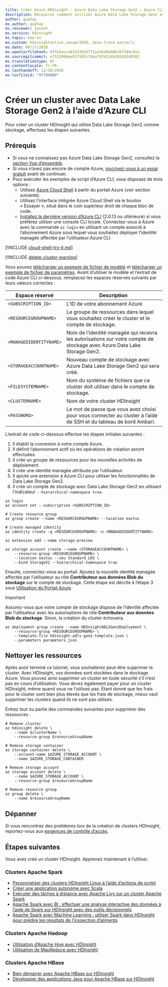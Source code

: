 ```yaml
---
title: Créer Azure HDInsight – Azure Data Lake Storage Gen2 – Azure CLI
description: Découvrez comment utiliser Azure Data Lake Storage Gen2 avec des clusters Azure HDInsight en utilisant Azure CLI.
author: guyhay
ms.author: guyhay
ms.reviewer: jasonh
ms.service: hdinsight
ms.topic: how-to
ms.custom: hdinsightactive,seoapr2020, devx-track-azurecli
ms.date: 09/17/2020
ms.openlocfilehash: 4ffe5acce831435d3771a2eb48a90b16f584c92a
ms.sourcegitcommit: e7152996ee917505c7aba707d214b2b520348302
ms.translationtype: HT
ms.contentlocale: fr-FR
ms.lasthandoff: 12/20/2020
ms.locfileid: "97704008"
---
```

# <a name="create-a-cluster-with-data-lake-storage-gen2-using-azure-cli"></a>Créer un cluster avec Data Lake Storage Gen2 à l’aide d’Azure CLI

Pour créer un cluster HDInsight qui utilise Data Lake Storage Gen2 comme stockage, effectuez les étapes suivantes.

## <a name="prerequisites"></a>Prérequis

- Si vous ne connaissez pas Azure Data Lake Storage Gen2, consultez la [section Vue d’ensemble](hdinsight-hadoop-use-data-lake-storage-gen2.md). 
- Si vous n’avez pas encore de compte Azure, [inscrivez-vous à un essai gratuit](https://azure.microsoft.com/free/) avant de continuer.
- Pour exécuter les exemples de script d’Azure CLI, vous disposez de trois options :
    - Utilisez [Azure Cloud Shell](../cloud-shell/overview.md) à partir du portail Azure (voir section suivante).
    - Utilisez l’interface intégrée Azure Cloud Shell via le bouton « Essayer », situé dans le coin supérieur droit de chaque bloc de code.
    - [Installez la dernière version d’Azure CLI](/cli/azure/install-azure-cli) (2.0.13 ou ultérieure) si vous préférez utiliser une console CLI locale. Connectez-vous à Azure avec la commande `az login` en utilisant un compte associé à l’abonnement Azure sous lequel vous souhaitez déployer l’identité managée affectée par l’utilisateur.Azure CLI. 

[!INCLUDE [cloud-shell-try-it.md](../../includes/cloud-shell-try-it.md)]

[!INCLUDE [delete-cluster-warning](../../includes/hdinsight-delete-cluster-warning.md)]

Vous pouvez [télécharger un exemple de fichier de modèle](https://github.com/Azure-Samples/hdinsight-data-lake-storage-gen2-templates/blob/master/hdinsight-adls-gen2-template.json) et [télécharger un exemple de fichier de paramètres](https://github.com/Azure-Samples/hdinsight-data-lake-storage-gen2-templates/blob/master/parameters.json). Avant d’utiliser le modèle et l’extrait de code Azure CLI ci-dessous, remplacez les espaces réservés suivants par leurs valeurs correctes :

| Espace réservé | Description |
|---|---|
| `<SUBSCRIPTION_ID>` | L’ID de votre abonnement Azure |
| `<RESOURCEGROUPNAME>` | Le groupe de ressources dans lequel vous souhaitez créer le cluster et le compte de stockage. |
| `<MANAGEDIDENTITYNAME>` | Nom de l’identité managée qui recevra les autorisations sur votre compte de stockage avec Azure Data Lake Storage Gen2. |
| `<STORAGEACCOUNTNAME>` | Nouveau compte de stockage avec Azure Data Lake Storage Gen2 qui sera créé. |
| `<FILESYSTEMNAME>`  | Nom du système de fichiers que ce cluster doit utiliser dans le compte de stockage. |
| `<CLUSTERNAME>` | Nom de votre cluster HDInsight |
| `<PASSWORD>` | Le mot de passe que vous avez choisi pour vous connecter au cluster à l’aide de SSH et du tableau de bord Ambari. |

L’extrait de code ci-dessous effectue les étapes initiales suivantes :

1. Il établit la connexion à votre compte Azure.
1. Il définit l’abonnement actif où les opérations de création seront effectuées.
1. Il crée un groupe de ressources pour les nouvelles activités de déploiement.
1. Il crée une identité managée attribuée par l’utilisateur.
1. Il ajoute une extension à Azure CLI pour utiliser les fonctionnalités de Data Lake Storage Gen2.
1. Il crée un compte de stockage avec Data Lake Storage Gen2 en utilisant l’indicateur `--hierarchical-namespace true`.

```azurecli
az login
az account set --subscription <SUBSCRIPTION_ID>

# Create resource group
az group create --name <RESOURCEGROUPNAME> --location eastus

# Create managed identity
az identity create -g <RESOURCEGROUPNAME> -n <MANAGEDIDENTITYNAME>

az extension add --name storage-preview

az storage account create --name <STORAGEACCOUNTNAME> \
    --resource-group <RESOURCEGROUPNAME> \
    --location eastus --sku Standard_LRS \
    --kind StorageV2 --hierarchical-namespace true
```

Ensuite, connectez-vous au portail. Ajoutez la nouvelle identité managée affectée par l’utilisateur au rôle **Contributeur aux données Blob du stockage** sur le compte de stockage. Cette étape est décrite à l’étape 3 sous [Utilisation du Portail Azure](hdinsight-hadoop-use-data-lake-storage-gen2.md).

 > [!IMPORTANT]
 > Assurez-vous que votre compte de stockage dispose de l’identité affectée par l’utilisateur avec les autorisations de rôle **Contributeur aux données Blob du stockage**. Sinon, la création du cluster échouera.

```azurecli
az deployment group create --name HDInsightADLSGen2Deployment \
    --resource-group <RESOURCEGROUPNAME> \
    --template-file hdinsight-adls-gen2-template.json \
    --parameters parameters.json
```

## <a name="clean-up-resources"></a>Nettoyer les ressources

Après avoir terminé ce tutoriel, vous souhaiterez peut-être supprimer le cluster. Avec HDInsight, vos données sont stockées dans le stockage Azure. Vous pouvez ainsi supprimer un cluster en toute sécurité s’il n’est pas en cours d’utilisation. Vous devez également payer pour un cluster HDInsight, même quand vous ne l’utilisez pas. Étant donné que les frais pour le cluster sont bien plus élevés que les frais de stockage, mieux vaut supprimer les clusters quand ils ne sont pas utilisés.

Entrez tout ou partie des commandes suivantes pour supprimer des ressources :

```azurecli-interactive
# Remove cluster
az hdinsight delete \
    --name $clusterName \
    --resource-group $resourceGroupName

# Remove storage container
az storage container delete \
    --account-name $AZURE_STORAGE_ACCOUNT \
    --name $AZURE_STORAGE_CONTAINER

# Remove storage account
az storage account delete \
    --name $AZURE_STORAGE_ACCOUNT \
    --resource-group $resourceGroupName

# Remove resource group
az group delete \
    --name $resourceGroupName
```

## <a name="troubleshoot"></a>Dépanner

Si vous rencontrez des problèmes lors de la création de clusters HDInsight, reportez-vous aux [exigences de contrôle d’accès](./hdinsight-hadoop-customize-cluster-linux.md#access-control).

## <a name="next-steps"></a>Étapes suivantes

Vous avez créé un cluster HDInsight. Apprenez maintenant à l’utiliser.

### <a name="apache-spark-clusters"></a>Clusters Apache Spark

* [Personnaliser des clusters HDInsight Linux à l’aide d’actions de script](hdinsight-hadoop-customize-cluster-linux.md)
* [Créer une application autonome avec Scala](spark/apache-spark-create-standalone-application.md)
* [Exécuter des tâches à distance avec Apache Livy sur un cluster Apache Spark](spark/apache-spark-livy-rest-interface.md)
* [Apache Spark avec BI : effectuer une analyse interactive des données à l’aide de Spark sur HDInsight avec des outils décisionnels](spark/apache-spark-use-bi-tools.md)
* [Apache Spark avec Machine Learning : utiliser Spark dans HDInsight pour prédire les résultats de l’inspection d’aliments](spark/apache-spark-machine-learning-mllib-ipython.md)

### <a name="apache-hadoop-clusters"></a>Clusters Apache Hadoop

* [Utilisation d’Apache Hive avec HDInsight](hadoop/hdinsight-use-hive.md)
* [Utilisation de MapReduce avec HDInsight](hadoop/hdinsight-use-mapreduce.md)

### <a name="apache-hbase-clusters"></a>Clusters Apache HBase

* [Bien démarrer avec Apache HBase sur HDInsight](hbase/apache-hbase-tutorial-get-started-linux.md)
* [Développer des applications Java pour Apache HBase sur HDInsight](hbase/apache-hbase-build-java-maven-linux.md)
